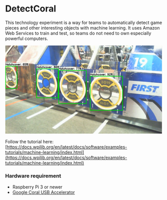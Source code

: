 # DetectCoral

This technology experiment is a way for teams to automatically detect game pieces and other interesting objects with machine learning. It uses Amazon Web Services to train and test, so teams do not need to own especially powerful computers.

![screenshot](inference-screenshot.png)

Follow the tutorial here: [https://docs.wpilib.org/en/latest/docs/software/examples-tutorials/machine-learning/index.html](https://docs.wpilib.org/en/latest/docs/software/examples-tutorials/machine-learning/index.html)

### Hardware requirement

- Raspberry Pi 3 or newer
- [Google Coral USB Accelerator](https://www.amazon.com/Google-Coral-Accelerator-coprocessor-Raspberry/dp/B07R53D12W)
